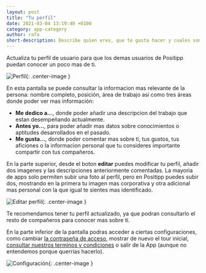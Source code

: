 ```yaml
---
layout: post
title: "Tu perfil"
date: 2021-03-04 13:19:40 +0100
category: app-category
author: rafa
short-description: Describe quien eres, que te gusta hacer y cuales son tus aficiones
---
```


Actualiza tu perfil de usuario para que los demas usuarios de Positipp puedan conocer un poco mas de ti.

![Perfil](/assets/profile.png "Perfil"){: .center-image }

En esta pantalla se puede consultar la informacion mas relevante de la persona: nombre completo, posición, área de trabajo asi como tres áreas donde poder ver mas información:
* **Me dedico a...**, donde poder añadir una descripcion del trabajo que estan desempeñando actualmente.
* **Antes yo...**, para poder añadir mas datos sobre conocimientos o aptitudes desarrollados en el pasado.
* **Me gusta...**, donde poder comentar mas sobre ti, tus gustos, tus aficiones o la informacion personal que tu consideres importante compartir con tus compañeros.

En la parte superior, desde el boton **editar** puedes modificar tu perfil, añadir dos imagenes y las descripciones anteriormente comentadas. La mayoria de apps solo permiten subir una foto al perfil, pero en Positipp puedes subir dos, mostrando en la primera tu imagen mas corporativa y otra adicional mas personal con la que igual te sientes mas identificado.

![Editar perfil](/assets/edit.png "Editar perfil"){: .center-image }

Te recomendamos tener tu perfil actualizado, ya que podran consultarlo el resto de compañeros para conocer mas sobre tí.

En la parte inferior de la pantalla podras acceder a ciertas configuraciones, como cambiar [la contraseña de acceso](change_pass), mostrar de nuevo el tour inicial, [consultar nuestros terminos y condiciones](../about-category/terms) o salir de la App (aunque no entendemos porque querrias hacerlo).

![Configuración](/assets/settings.png "Configuración"){: .center-image }